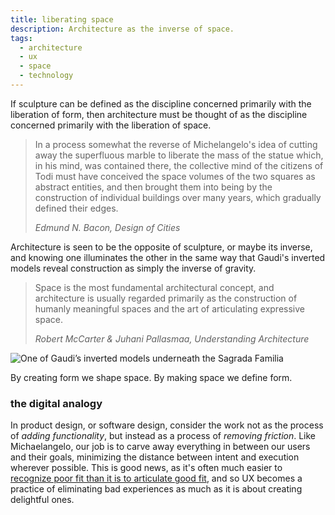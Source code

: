 ```yaml
---
title: liberating space
description: Architecture as the inverse of space.
tags:
  - architecture
  - ux
  - space
  - technology
---
```


If sculpture can be defined as the discipline concerned primarily with the liberation of form, then architecture must be thought of as the discipline concerned primarily with the liberation of space.

> In a process somewhat the reverse of Michelangelo's idea of cutting away the superfluous marble to liberate the mass of the statue which, in his mind, was contained there, the collective mind of the citizens of Todi must have conceived the space volumes of the two squares as abstract entities, and then brought them into being by the construction of individual buildings over many years, which gradually defined their edges.
> 
> <cite>Edmund N. Bacon, *Design of Cities*</cite>

Architecture is seen to be the opposite of sculpture, or maybe its inverse, and knowing one illuminates the other in the same way that Gaudi's inverted models reveal construction as simply the inverse of gravity.

> Space is the most fundamental architectural concept, and architecture is usually regarded primarily as the construction of humanly meaningful spaces and the art of articulating expressive space.
> 
> <cite>Robert McCarter & Juhani Pallasmaa, *Understanding Architecture*</cite>

![One of Gaudi’s inverted models underneath the Sagrada Familia][sagrada]

By creating form we shape space. By making space we define form.

### the digital analogy

In product design, or software design, consider the work not as the process of *adding functionality*, but instead as a process of *removing friction*. Like Michaelangelo, our job is to carve away everything in between our users and their goals, minimizing the distance between intent and execution wherever possible. This is good news, as it's often much easier to [recognize poor fit than it is to articulate good fit][notes], and so UX becomes a practice of eliminating bad experiences as much as it is about creating delightful ones.

[sagrada]: https://res.cloudinary.com/aias/image/upload/v1579404221/the-innocent-i/sagrada-familia-barcelona-gaudi.png
[notes]: https://www.hup.harvard.edu/catalog.php?isbn=9780674627512
